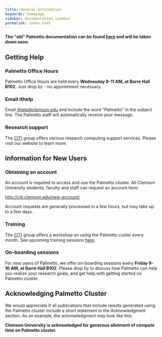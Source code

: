 ```yaml
---
title: General Information
keywords: homepage
sidebar: documentation_sidebar
permalink: index.html
---
```


**The "old" Palmetto documentation can be found [here](https://palmetto.clemson.edu/palmetto/old) and will be taken down soon.**

## Getting Help

### Palmetto Office Hours

Palmetto Office Hours are held every **Wednesday 8-11 AM, at Barre Hall B102**.
Just drop by - no appointment necessary.

### Email ithelp

Email <ithelp@clemson.edu> and include the word "Palmetto" in the subject line.
The Palmetto staff will automatically receive your message.

### Research support

The [CITI](http://citi.clemson.edu) group offers various research computing support
services. Please visit our website to learn more.

## Information for New Users

### Obtaining an account

An account is required to access and use the Palmetto
cluster. All Clemson University students, faculty and staff
can request an account here:

<http://citi.clemson.edu/new-account/>

Account requests are generally processed in a few hours,
but may take up to a few days.

### Training

The [CITI](http://citi.clemson.edu) group offers a workshop
on using the Palmetto custer every month.
See upcoming training sessions [here](http://citi.clemson.edu/training).

### On-boarding sessions

For new users of Palmetto, we offer on-boarding sessions every **Friday 9-10 AM, at Barre Hall B102**.
Please drop by
to discuss how Palmetto can help you realize your research goals,
and get help with getting started on Palmetto cluster.

## Acknowledging Palmetto Cluster

We would appreciate if all publications that include results generated using the Palmetto cluster
include a short statement in the Acknowledgment section. 
As an example, the acknowledgment may look like this:

**Clemson University is acknowledged for generous allotment of compute time on Palmetto cluster.**
